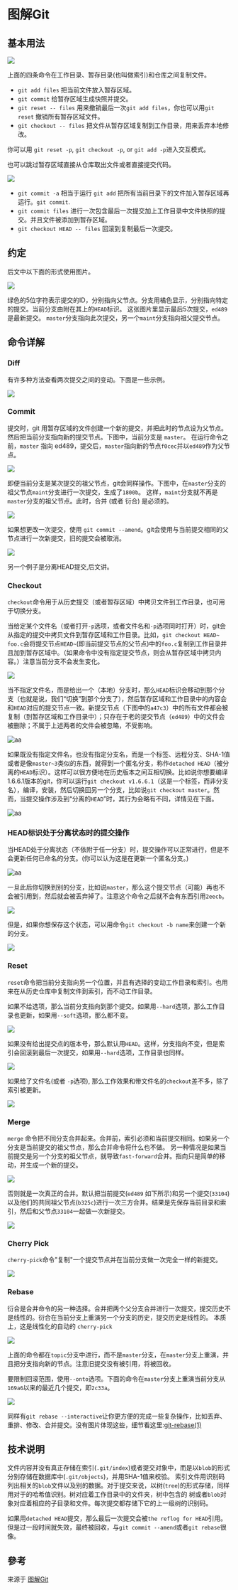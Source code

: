 # 图解Git

## 基本用法

![](./assets/basic-usage.svg.png)

上面的四条命令在工作目录、暂存目录(也叫做索引)和仓库之间复制文件。

* `git add files` 把当前文件放入暂存区域。
* `git commit` 给暂存区域生成快照并提交。
* `git reset -- files` 用来撤销最后一次`git add files`，你也可以用`git reset` 撤销所有暂存区域文件。
* `git checkout -- files` 把文件从暂存区域复制到工作目录，用来丢弃本地修改。

你可以用 `git reset -p`, `git checkout -p`, or `git add -p`进入交互模式。

也可以跳过暂存区域直接从仓库取出文件或者直接提交代码。

![](./assets/basic-usage-2.svg.png)


* `git commit -a` 相当于运行 `git add` 把所有当前目录下的文件加入暂存区域再运行。`git commit`.
* `git commit files` 进行一次包含最后一次提交加上工作目录中文件快照的提交。并且文件被添加到暂存区域。
* `git checkout HEAD -- files` 回滚到复制最后一次提交。

## 约定

后文中以下面的形式使用图片。


![](./assets/conventions.svg.png)

绿色的5位字符表示提交的ID，分别指向父节点。分支用橘色显示，分别指向特定的提交。当前分支由附在其上的`HEAD`标识。 这张图片里显示最后5次提交，`ed489`是最新提交。 `master`分支指向此次提交，另一个`maint`分支指向祖父提交节点。

## 命令详解
### Diff

有许多种方法查看两次提交之间的变动。下面是一些示例。

![](./assets/diff.svg.png)


### Commit

提交时，git 用暂存区域的文件创建一个新的提交，并把此时的节点设为父节点。然后把当前分支指向新的提交节点。下图中，当前分支是 `master`。 在运行命令之前，`master` 指向 ed489，提交后，`master`指向新的节点`f0cec`并以`ed489`作为父节点。

![](./assets/commit-master.svg.png)

即便当前分支是某次提交的祖父节点，git会同样操作。下图中，在`master`分支的祖父节点`maint`分支进行一次提交，生成了`1800b`。 这样，`maint`分支就不再是`master`分支的祖父节点。此时，合并 (或者 衍合) 是必须的。

![](./assets/commit-maint.svg.png)

如果想更改一次提交，使用 `git commit --amend`。git会使用与当前提交相同的父节点进行一次新提交，旧的提交会被取消。

![](./assets/commit-amend.svg.png)

另一个例子是分离HEAD提交,后文讲。

### Checkout


`checkout`命令用于从历史提交（或者暂存区域）中拷贝文件到工作目录，也可用于切换分支。

当给定某个文件名（或者打开`-p`选项，或者文件名和`-p`选项同时打开）时，git会从指定的提交中拷贝文件到暂存区域和工作目录。比如，`git checkout HEAD~ foo.c`会将提交节点`HEAD~`(即当前提交节点的父节点)中的`foo.c`复制到工作目录并且加到暂存区域中。（如果命令中没有指定提交节点，则会从暂存区域中拷贝内容。）注意当前分支不会发生变化。

![](./assets/checkout-files.svg.png)

当不指定文件名，而是给出一个（本地）分支时，那么`HEAD`标识会移动到那个分支（也就是说，我们“切换”到那个分支了），然后暂存区域和工作目录中的内容会和`HEAD`对应的提交节点一致。新提交节点（下图中的`a47c3`）中的所有文件都会被复制（到暂存区域和工作目录中）；只存在于老的提交节点（`ed489`）中的文件会被删除；不属于上述两者的文件会被忽略，不受影响。

![aa](./assets/checkout-branch.svg.png)


如果既没有指定文件名，也没有指定分支名，而是一个标签、远程分支、SHA-1值或者是像`master~3`类似的东西，就得到一个匿名分支，称作`detached HEAD`（被分离的`HEAD`标识）。这样可以很方便地在历史版本之间互相切换。比如说你想要编译1.6.6.1版本的git，你可以运行`git checkout v1.6.6.1`（这是一个标签，而非分支名），编译，安装，然后切换回另一个分支，比如说`git checkout master`。然而，当提交操作涉及到“分离的`HEAD`”时，其行为会略有不同，详情见在下面。

![aa](./assets/checkout-detached.svg.png)

### HEAD标识处于分离状态时的提交操作

当HEAD处于分离状态（不依附于任一分支）时，提交操作可以正常进行，但是不会更新任何已命名的分支。(你可以认为这是在更新一个匿名分支。)

![aa](./assets/commit-detached.svg.png)

一旦此后你切换到别的分支，比如说`master`，那么这个提交节点（可能）再也不会被引用到，然后就会被丢弃掉了。注意这个命令之后就不会有东西引用`2eecb`。


![](./assets//checkout-after-detached.svg.png)

但是，如果你想保存这个状态，可以用命令`git checkout -b name`来创建一个新的分支。

![](./assets//checkout-b-detached.svg.png)





### Reset

`reset`命令把当前分支指向另一个位置，并且有选择的变动工作目录和索引。也用来在从历史仓库中复制文件到索引，而不动工作目录。

如果不给选项，那么当前分支指向到那个提交。如果用`--hard`选项，那么工作目录也更新，如果用`--soft`选项，那么都不变。

![](./assets//reset-commit.svg.png)

如果没有给出提交点的版本号，那么默认用`HEAD`。这样，分支指向不变，但是索引会回滚到最后一次提交，如果用`--hard`选项，工作目录也同样。

![](./assets//reset.svg.png)

如果给了文件名(或者 `-p`选项), 那么工作效果和带文件名的`checkout`差不多，除了索引被更新。

![](./assets//reset-files.svg.png)



### Merge

`merge` 命令把不同分支合并起来。合并前，索引必须和当前提交相同。如果另一个分支是当前提交的祖父节点，那么合并命令将什么也不做。 另一种情况是如果当前提交是另一个分支的祖父节点，就导致`fast-forward`合并。指向只是简单的移动，并生成一个新的提交。

![](./assets//merge-ff.svg.png)

否则就是一次真正的合并。默认把当前提交(`ed489` 如下所示)和另一个提交(`33104`)以及他们的共同祖父节点(`b325c`)进行一次三方合并。结果是先保存当前目录和索引，然后和父节点`33104`一起做一次新提交。


![](./assets//merge.svg.png)

### Cherry Pick

`cherry-pick`命令"复制"一个提交节点并在当前分支做一次完全一样的新提交。

![](./assets//cherry-pick.svg.png)


### Rebase

衍合是合并命令的另一种选择。合并把两个父分支合并进行一次提交，提交历史不是线性的。衍合在当前分支上重演另一个分支的历史，提交历史是线性的。 本质上，这是线性化的自动的 `cherry-pick`

![](./assets//rebase.svg.png)

上面的命令都在`topic`分支中进行，而不是`master`分支，在`master`分支上重演，并且把分支指向新的节点。注意旧提交没有被引用，将被回收。

要限制回滚范围，使用`--onto`选项。下面的命令在`master`分支上重演当前分支从`169a6`以来的最近几个提交，即`2c33a`。

![](./assets//rebase-onto.svg.png)

同样有`git rebase --interactive`让你更方便的完成一些复杂操作，比如丢弃、重排、修改、合并提交。没有图片体现这些，细节看这里:[git-rebase(1)](http://www.kernel.org/pub/software/scm/git/docs/git-rebase.html#_interactive_mode)


## 技术说明

文件内容并没有真正存储在索引(`.git/index`)或者提交对象中，而是以`blob`的形式分别存储在数据库中(`.git/objects`)，并用SHA-1值来校验。 索引文件用识别码列出相关的`blob`文件以及别的数据。对于提交来说，以树(`tree`)的形式存储，同样用对于的哈希值识别。树对应着工作目录中的文件夹，树中包含的 树或者`blob`对象对应着相应的子目录和文件。每次提交都存储下它的上一级树的识别码。

如果用`detached HEAD`提交，那么最后一次提交会被`the reflog for HEAD`引用。但是过一段时间就失效，最终被回收，与`git commit --amend`或者`git rebase`很像。

## 參考
来源于 [图解Git](http://marklodato.github.io/visual-git-guide/index-zh-cn.html)